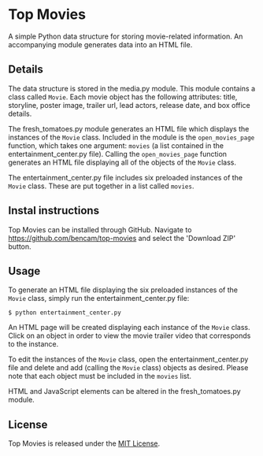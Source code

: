 # Top Movies

A simple Python data structure for storing movie-related information. An accompanying module generates data into an HTML file.


## Details

The data structure is stored in the media.py module. This module contains a class called `Movie`. Each movie object has the following attributes: title, storyline, poster image, trailer url, lead actors, release date, and box office details.

The fresh_tomatoes.py module generates an HTML file which displays the instances of the `Movie` class. Included in the module is the `open_movies_page` function, which takes one argument: `movies` (a list contained in the entertainment_center.py file). Calling the `open_movies_page` function generates an HTML file displaying all of the objects of the `Movie` class.

The entertainment_center.py file includes six preloaded instances of the `Movie` class. These are put together in a list called `movies`.


## Instal instructions

Top Movies can be installed through GitHub. Navigate to https://github.com/bencam/top-movies and select the 'Download ZIP' button.


## Usage

To generate an HTML file displaying the six preloaded instances of the `Movie` class, simply run the entertainment_center.py file:

`$ python entertainment_center.py`

An HTML page will be created displaying each instance of the `Movie` class. Click on an object in order to view the movie trailer video that corresponds to the instance.

To edit the instances of the `Movie` class, open the entertainment_center.py file and delete and add (calling the `Movie` class) objects as desired. Please note that each object must be included in the `movies` list.

HTML and JavaScript elements can be altered in the fresh_tomatoes.py module.


## License

Top Movies is released under the [MIT License](http://opensource.org/licenses/MIT).
